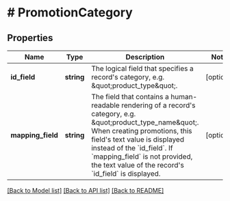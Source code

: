 # # PromotionCategory

## Properties

| Name              | Type       | Description                                                                                                                                                                                                                                                                                                                                      | Notes      |
| ----------------- | ---------- | ------------------------------------------------------------------------------------------------------------------------------------------------------------------------------------------------------------------------------------------------------------------------------------------------------------------------------------------------ | ---------- |
| **id_field**      | **string** | The logical field that specifies a record&#39;s category, e.g. \&quot;product_type\&quot;.                                                                                                                                                                                                                                                       | [optional] |
| **mapping_field** | **string** | The field that contains a human-readable rendering of a record&#39;s category, e.g. \&quot;product_type_name\&quot;. When creating promotions, this field&#39;s text value is displayed instead of the &#x60;id_field&#x60;. If &#x60;mapping_field&#x60; is not provided, the text value of the record&#39;s &#x60;id_field&#x60; is displayed. | [optional] |

[[Back to Model list]](../../README.md#models) [[Back to API list]](../../README.md#endpoints) [[Back to README]](../../README.md)
